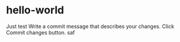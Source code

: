 # hello-world
Just test
Write a commit message that describes your changes.
Click Commit changes button.
saf
